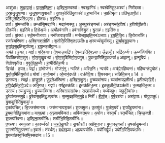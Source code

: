 

  
आशु॑भ्रा। शु॒भ्रा॒या॒तं॒। या॒त॒म॒श्वि॒ना॒। अ॒श्वि॒ना॒स्वश्वा॑। स्वश्वा॒गिरः॑। स्वश्वेति॑सु॒ऽअश्वा॑। गिरो॑दस्रा। द॒स्रा॒जु॒जु॒षा॒णा। जु॒जु॒षा॒णायु॒वाकोः॑। यु॒वाको॒रिति॑यु॒वाकोः॑॥ ह॒व्यानि॑च। च॒प्रति॑भृता। प्रति॑भृतावी॒तं। प्रति॑भृ॒तेति॒प्रति॑ऽभृता। वी॒तन्नः॑। न॒इति॑नः॥  
प्रवां॑। वां॒मन्धां॑सि। अन्धां॑सि॒मद्या॑नि। मद्या॑न्यस्थुः। अ॒स्थु॒रर॑ङ्गन्तं। अर॑ङ्गन्तंह॒विषः॑। ह॒विषो॑वी॒तये॑। वी॒तये॑मे। म॒इति॑मे॥ ति॒रोअ॒र्यः। अ॒र्योहव॑नानि। हव॑नानिश्रु॒तं। श्रु॒तन्नः॑। न॒इति॑नः॥  
प्रवां॑। वां॒रथः॑। रथो॒मनो॑जावाः। मनो॑जावाइयर्ति। मनो॑जवा॒इति॒मनः॑ऽजवाः। इ॒य॒र्ति॒ति॒रः। ति॒रोरजां॑सि। रजां॑स्यश्विना। अ॒श्वि॒नाश॒तोतिः॑। श॒तोति॒रिति॑श॒तऽऊ॑तिः॥ अ॒स्मभ्यं॑सूर्यावसू। सू॒र्या॒व॒सू॒इ॒यानः। सू॒र्या॒व॒सू॒इति॑सूर्यावसू। इ॒या॒नइती॑या॒नः॥  
अ॒यंह॑। ह॒यत्। यद्वां॑। वां॒दे॒व॒याः। दे॒व॒याउ॒अद्रिः॑। दे॒व॒याइति॑दे॒व॒ऽयाः। ऊँ॒इत्यूँ॑। अद्रि॑रू॒र्ध्वः। ऊ॒र्ध्वोविव॑क्ति। विव॑क्तिसोम॒सुत्। सो॒म॒सुद्यु॒वभ्यां॑। सो॒म॒सुदिति॑सो॒म॒ऽसुत्। यु॒वभ्या॒मिति॑यु॒वऽभ्यां॑॥ आव॒ल्गू। व॒ल्गूविप्रः॑। विप्रो॑ववृतीत। व॒वृ॒ती॒त॒ह॒व्यैः। ह॒व्यैरिति॑ह॒व्यैः॥  
चि॒त्रंह॑। ह॒यत्। यद्वां॑। वां॒भोज॑नं। भोज॑नं॒नु। न्वस्ति॑। अस्ति॒नि। न्यत्र॑ये। अत्र॑ये॒महि॑ष्वन्तं। महि॑ष्वन्तंयुयोतं। यु॒यो॒त॒मिति॑युयोतं॥ योवां॑। वा॒मो॒मानं॑। ओ॒मानं॒दध॑ते। दध॑तेप्रि॒यः। प्रि॒यस्सन्। सन्निति॒सन्॥ 14 ॥  
उ॒तत्यत्। त्यद्वां॑। वां॒जु॒र॒ते। जु॒र॒तेअ॑श्विना। अ॒श्वि॒ना॒भू॒त्। भू॒च्च्यवा॑नाय। च्यवा॑नायप्र॒तीत्यं॑। प्र॒तीत्यं॑हवि॒र्दे। ह॒वि॒र्दइति॑ह॒विः॒ऽदे॥ अधि॒यत्। यद्वर्प॑। वर्प॑इ॒तऊ॑तिः। इ॒तऊ॑तिध॒त्थः। इ॒तऊ॒तीती॒तःऽऊ॑ती। ध॒त्थइति॑ध॒त्थः॥  
उ॒तत्यं। त्यम्भु॒ज्युं। भु॒ज्यम॑श्विना। अ॒श्वि॒ना॒सखा॑यः। सखा॑यो॒मध्ये॑। मध्ये॑ज॒हुः। ज॒हुर्दु॒रेवा॑सः। दु॒रेवा॑सस्समु॒द्रे। दु॒रेवा॑स॒इति॑दुः॒ऽएवा॑सः। स॒स्मु॒द्रइति॑स॒मु॒द्रे॥ निरीं॑। ईं॒प॒र्ष॒त्। प॒र्ष॒दरा॑वा। अरा॑वा॒यः। योयु॒वाकुः॑। यु॒वाकु॒रिति॑यु॒वाकुः॑॥  
वृका॑यचित्। चि॒ज्जस॑मानाय। जस॑मानायश॒क्तं। श॒क्तमु॒त। उ॒तश्रु॑तं। श्रु॒तंश॒यवे॑। श॒यवे॑हू॒यमा॑ना। हू॒यमा॒नेति॑हू॒यमा॑ना॥ याव॒घ्न्यां। अ॒घ्न्यामपि॑न्वतं। अपि॑न्वतम॒पः। अ॒पोन। नस्त॒र्यं॑। स्त॒र्यं॑चित्। चि॒च्छ॒क्ती। श॒क्त्य॑श्विना। अ॒श्वि॒ना॒शची॑भिः। शची॑भि॒रिति॒शची॑भिः॥  
ए॒षस्यः। स्यका॒रुः। का॒रुर्ज॑रते। ज॒र॒ते॒सू॒क्तैः। सू॒क्तैरग्रे॑। अग्रे॑बुधा॒नः। बु॒धा॒नउ॒षसां॑। उ॒षसां॑सु॒मन्मा॑। सु॒मन्मेति॑सु॒ऽमन्मा॑॥ इ॒षातं। तंव॑र्धत्। व॒र्ध॒द॒घ्न्या। अ॒घ्न्यापयो॑भिः। पयो॑भिर्यू॒यं। पयो॑भि॒रिति॒पयः॑ऽभिः। यू॒यम्पा॑तस्व॒स्तिभि॒स्सदा॑नः॥ 15 ॥  
